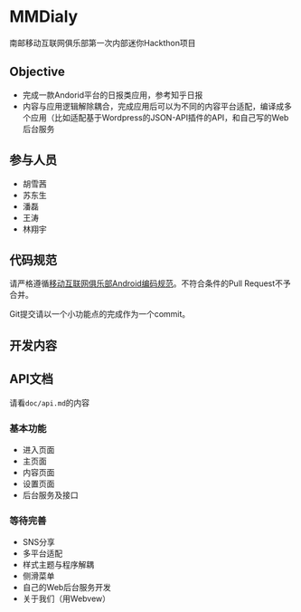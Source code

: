 # MMDialy

南邮移动互联网俱乐部第一次内部迷你Hackthon项目

## Objective

- 完成一款Andorid平台的日报类应用，参考知乎日报
- 内容与应用逻辑解除耦合，完成应用后可以为不同的内容平台适配，编译成多个应用（比如适配基于Wordpress的JSON-API插件的API，和自己写的Web后台服务


## 参与人员

- 胡雪茜
- 苏东生
- 潘磊
- 王涛
- 林翔宇

## 代码规范

请严格遵循[移动互联网俱乐部Android编码规范](https://github.com/mmclub/wiki/wiki/Android%E7%BC%96%E7%A0%81%E8%A7%84%E8%8C%83)。不符合条件的Pull Request不予合并。

Git提交请以一个小功能点的完成作为一个commit。

## 开发内容

## API文档

请看`doc/api.md`的内容

### 基本功能

- 进入页面
- 主页面
- 内容页面
- 设置页面
- 后台服务及接口


### 等待完善

- SNS分享
- 多平台适配
- 样式主题与程序解耦
- 侧滑菜单
- 自己的Web后台服务开发
- 关于我们（用Webvew）




